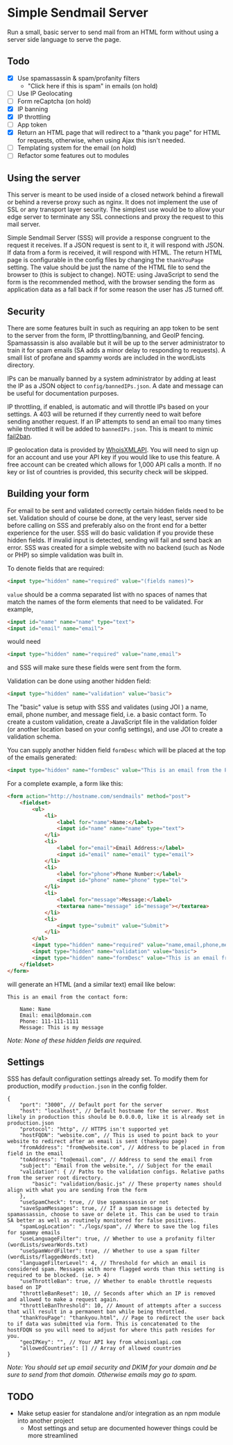 # Simple Sendmail Server

Run a small, basic server to send mail from an HTML form without using a server side language to serve the page.

## Todo

-   [x] Use spamassassin & spam/profanity filters
    -   "Click here if this is spam" in emails (on hold)
-   [ ] Use IP Geolocating
-   [ ] Form reCaptcha (on hold)
-   [x] IP banning
-   [x] IP throttling
-   [ ] App token
-   [x] Return an HTML page that will redirect to a "thank you page" for HTML for requests, otherwise, when using Ajax this isn't needed.
-   [ ] Templating system for the email (on hold)
-   [ ] Refactor some features out to modules

## Using the server

This server is meant to be used inside of a closed network behind a firewall or behind a reverse proxy such as nginx. It does not implement the use of SSL or any transport layer security. The simplest use would be to allow your edge server to terminate any SSL connections and proxy the request to this mail server.

Simple Sendmail Server (SSS) will provide a response congruent to the request it receives. If a JSON request is sent to it, it will respond with JSON. If data from a form is received, it will respond with HTML. The return HTML page is configurable in the config files by changing the `thankYouPage` setting. The value should be just the name of the HTML file to send the browser to (this is subject to change). NOTE: using JavaScript to send the form is the recommended method, with the browser sending the form as application data as a fall back if for some reason the user has JS turned off.

## Security

There are some features built in such as requiring an app token to be sent to the server from the form, IP throttling/banning, and GeoIP fencing. Spamassassin is also available but it will be up to the server administrator to train it for spam emails (SA adds a minor delay to responding to requests). A small list of profane and spammy words are included in the wordLists directory.

IPs can be manually banned by a system administrator by adding at least the IP as a JSON object to `config/bannedIPs.json`. A date and message can be useful for documentation purposes.

IP throttling, if enabled, is automatic and will throttle IPs based on your settings. A 403 will be returned if they currently need to wait before sending another request. If an IP attempts to send an email too many times while throttled it will be added to `bannedIPs.json`. This is meant to mimic [fail2ban](https://www.fail2ban.org).

IP geolocation data is provided by [WhoisXMLAPI](https://whoisxmlapi.com). You will need to sign up for an account and use your API key if you would like to use this feature. A free account can be created which allows for 1,000 API calls a month. If no key or list of countries is provided, this security check will be skipped.

## Building your form

For email to be sent and validated correctly certain hidden fields need to be set. Validation should of course be done, at the very least, server side before calling on SSS and preferably also on the front end for a better experience for the user.  SSS will do basic validation if you provide these hidden fields. If invalid input is detected, sending will fail and send back an error. SSS was created for a simple website with no backend (such as Node or PHP) so simple validation was built in.

To denote fields that are required:

```html
<input type="hidden" name="required" value="(fields names)">
```

`value`  should be a comma separated list with no spaces of names that match the names of the form elements that need to be validated.  For example,

```html
<input id="name" name="name" type="text">
<input id="email" name="email">
```

would need

```html
<input type="hidden" name="required" value="name,email">
```

and SSS will make sure these fields were sent from the form.

Validation can be done using another hidden field:

```html
<input type="hidden" name="validation" value="basic">
```

The "basic" value is setup with SSS and validates (using JOI ) a name, email, phone number, and message field, i.e. a basic contact form. To create a custom validation, create a JavaScript file in the validation folder (or another location based on your config settings), and use JOI to create a validation schema. 

You can supply another hidden field `formDesc` which will be placed at the top of the emails generated:

```html
<input type="hidden" name="formDesc" value="This is an email from the Pettinontheritz.com contact form:">
```

For a complete example, a form like this:

```html
<form action="http://hostname.com/sendmails" method="post">
    <fieldset>
        <ul>
            <li>
                <label for="name">Name:</label>
                <input id="name" name="name" type="text">
            </li>
            <li>
                <label for="email">Email Address:</label>
                <input id="email" name="email" type="email">   
            </li>
            <li>
                <label for="phone">Phone Number:</label>
                <input id="phone" name="phone" type="tel">
            </li>
            <li>
                <label for="message">Message:</label>
                <textarea name="message" id="message"></textarea>
            </li>
            <li>
                <input type="submit" value="Submit">
            </li>
        </ul>
        <input type="hidden" name="required" value="name,email,phone,message">
        <input type="hidden" name="validation" value="basic">
        <input type="hidden" name="formDesc" value="This is an email from the contact form:">
    </fieldset>
</form>
```

will generate an HTML (and a similar text) email like below:

```
This is an email from the contact form:

    Name: Name
    Email: email@domain.com
    Phone: 111-111-1111
    Message: This is my message
```

*Note: None of these hidden fields are required.*

## Settings

SSS has default configuration settings already set. To modify them for production, modify `production.json` in the config folder.

```json5
{
    "port": "3000", // Default port for the server
    "host": "localhost", // Default hostname for the server. Most likely in production this should be 0.0.0.0, like it is already set in production.json
    "protocol": "http", // HTTPS isn't supported yet
    "hostFQDN": "website.com", // This is used to point back to your website to redirect after an email is sent (thankyou page)
    "fromAddress": "from@website.com", // Address to be placed in from field in the email
    "toAddress": "to@email.com", // Address to send the email from
    "subject": "Email from the website.", // Subject for the email
    "validation": { // Paths to the validation configs. Relative paths from the server root directory.
        "basic": "validation/basic.js" // These property names should align with what you are sending from the form
    },
    "useSpamCheck": true, // Use spamassassin or not
    "saveSpamMessages": true, // If a spam message is detected by spamassassin, choose to save or delete it. This can be used to train SA better as well as routinely monitored for false positives.
    "spamLogLocation": "./logs/spam", // Where to save the log files for spammy emails
    "useLanguageFilter": true, // Whether to use a profanity filter (wordLists/swearWords.txt)
    "useSpamWordFilter": true, // Whether to use a spam filter (wordLists/flaggedWords.txt)
    "languageFilterLevel": 4, // Threshold for which an email is considered spam. Messages with more flagged words than this setting is required to be blocked. (ie. > 4)
    "useThrottleBan": true, // Whether to enable throttle requests based on IP
    "throttleBanReset": 10, // Seconds after which an IP is removed and allowed to make a request again.
    "throttleBanThreshold": 10, // Amount of attempts after a success that will result in a permanent ban while being throttled.
    "thankYouPage": "thankyou.html", // Page to redirect the user back to if data was submitted via form. This is concatenated to the hostFDQN so you will need to adjust for where this path resides for you. 
    "geoIPKey": "", // Your API key from whoisxmlapi.com
    "allowedCountries": [] // Array of allowed countries
}
```

*Note: You should set up email security and DKIM for your domain and be sure to send from that domain. Otherwise emails may go to spam.*

## TODO

- Make setup easier for standalone and/or integration as an npm module into another project
  - Most settings and setup are documented however things could be more streamlined
